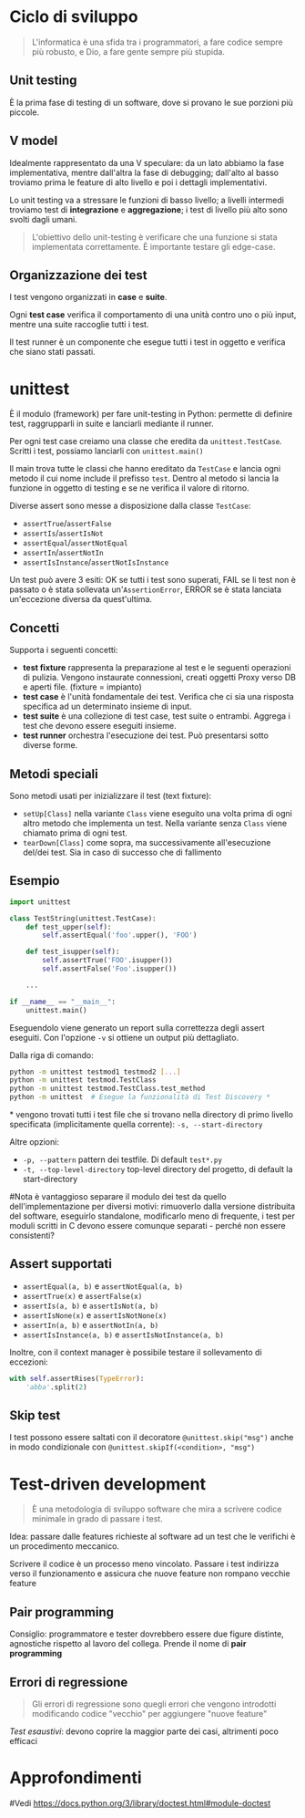 # Ciclo di sviluppo
>L'informatica è una sfida tra i programmatori, a fare codice sempre più robusto, e Dio, a fare gente sempre più stupida.

## Unit testing
È la prima fase di testing di un software, dove si provano le sue porzioni più piccole.

## V model
Idealmente rappresentato da una V speculare: da un lato abbiamo la fase implementativa, mentre dall'altra la fase di debugging; dall'alto al basso troviamo prima le feature di alto livello e poi i dettagli implementativi.

Lo unit testing va a stressare le funzioni di basso livello; a livelli intermedi troviamo test di **integrazione** e **aggregazione**; i test di livello più alto sono svolti dagli umani.

>L'obiettivo dello unit-testing è verificare che una funzione si stata implementata correttamente. È importante testare gli edge-case.

## Organizzazione dei test
I test vengono organizzati in **case** e **suite**.

Ogni **test case** verifica il comportamento di una unità contro uno o più input, mentre una suite raccoglie tutti i test.

Il test runner è un componente che esegue tutti i test in oggetto e verifica che siano stati passati.

# unittest
È il modulo (framework) per fare unit-testing in Python: permette di definire test, raggrupparli in suite e lanciarli mediante il runner.

Per ogni test case creiamo una classe che eredita da `unittest.TestCase`. Scritti i test, possiamo lanciarli con `unittest.main()`

Il main trova tutte le classi che hanno ereditato da `TestCase` e lancia ogni metodo il cui nome include il prefisso `test`. Dentro al metodo si lancia la funzione in oggetto di testing e se ne verifica il valore di ritorno.

Diverse assert sono messe a disposizione dalla classe `TestCase`:
- `assertTrue`/`assertFalse`
- `assertIs`/`assertIsNot`
- `assertEqual`/`assertNotEqual`
- `assertIn`/`assertNotIn`
- `assertIsInstance`/`assertNotIsInstance`

Un test può avere 3 esiti: OK se tutti i test sono superati, FAIL se li test non è passato o è stata sollevata un'`AssertionError`, ERROR se è stata lanciata un'eccezione diversa da quest'ultima.

## Concetti
Supporta i seguenti concetti:
- **test fixture** rappresenta la preparazione al test e le seguenti operazioni di pulizia. Vengono instaurate connessioni, creati oggetti Proxy verso DB e aperti file. (fixture = impianto)
- **test case** è l'unità fondamentale dei test. Verifica che ci sia una risposta specifica ad un determinato insieme di input.
- **test suite** è una collezione di test case, test suite o entrambi. Aggrega i test che devono essere eseguiti insieme.
- **test runner** orchestra l'esecuzione dei test. Può presentarsi sotto diverse forme.

## Metodi speciali
Sono metodi usati per inizializzare il test (text fixture):
- `setUp[Class]` nella variante `Class` viene eseguito una volta prima di ogni altro metodo che implementa un test. Nella variante senza `Class` viene chiamato prima di ogni test.
- `tearDown[Class]` come sopra, ma successivamente all'esecuzione del/dei test. Sia in caso di successo che di fallimento

## Esempio
```Python
import unittest

class TestString(unittest.TestCase):
	def test_upper(self):
		self.assertEqual('foo'.upper(), 'FOO')

	def test_isupper(self):
		self.assertTrue('FOO'.isupper())
		self.assertFalse('Foo'.isupper())

	...

if __name__ == "__main__":
	unittest.main()
```

Eseguendolo viene generato un report sulla correttezza degli assert eseguiti. Con l'opzione `-v` si ottiene un output più dettagliato.

Dalla riga di comando:
```bash
python -m unittest testmod1 testmod2 [...]
python -m unittest testmod.TestClass
python -m unittest testmod.TestClass.test_method
python -m unittest  # Esegue la funzionalità di Test Discovery *
```

\* vengono trovati tutti i test file che si trovano nella directory di primo livello specificata (implicitamente quella corrente): `-s, --start-directory`

Altre opzioni:
- `-p, --pattern` pattern dei testfile. Di default `test*.py`
- `-t, --top-level-directory` top-level directory del progetto, di default la start-directory

#Nota è vantaggioso separare il modulo dei test da quello dell'implementazione per diversi motivi: rimuoverlo dalla versione distribuita del software, eseguirlo standalone, modificarlo meno di frequente, i test per moduli scritti in C devono essere comunque separati - perché non essere consistenti?
## Assert supportati
- `assertEqual(a, b)` e `assertNotEqual(a, b)`
- `assertTrue(x)` e `assertFalse(x)`
- `assertIs(a, b)` e `assertIsNot(a, b)`
- `assertIsNone(x)` e `assertIsNotNone(x)`
- `assertIn(a, b)` e `assertNotIn(a, b)`
- `assertIsInstance(a, b)` e `assertIsNotInstance(a, b)`

Inoltre, con il context manager è possibile testare il sollevamento di eccezioni:
```Python
with self.assertRises(TypeError):
	'abba'.split(2)
```

## Skip test
I test possono essere saltati con il decoratore `@unittest.skip("msg")` anche in modo condizionale con `@unittest.skipIf(<condition>, "msg")`


# Test-driven development
> È una metodologia di sviluppo software che mira a scrivere codice minimale in grado di passare i test.

Idea: passare dalle features richieste al software ad un test che le verifichi è un procedimento meccanico.

Scrivere il codice è un processo meno vincolato. Passare i test indirizza verso il funzionamento e assicura che nuove feature non rompano vecchie feature

## Pair programming
Consiglio: programmatore e tester dovrebbero essere due figure distinte, agnostiche rispetto al lavoro del collega. Prende il nome di **pair programming**

## Errori di regressione
>Gli errori di regressione sono quegli errori che vengono introdotti modificando codice "vecchio" per aggiungere "nuove feature"

*Test esaustivi*: devono coprire la maggior parte dei casi, altrimenti poco efficaci

# Approfondimenti
#Vedi https://docs.python.org/3/library/doctest.html#module-doctest